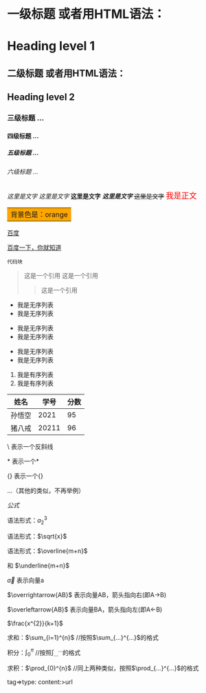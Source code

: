 
# 一级标题          或者用HTML语法：<h1>Heading level 1</h1>
## 二级标题			或者用HTML语法：<h2>Heading level 2</h2>
### 三级标题        ...
#### 四级标题       ...
##### 五级标题      ...
###### 六级标题     ...
*这里是文字*
_这里是文字_
**这里是文字**
***这里是文字***
~~这里是文字~~
<font face='黑体' color=#ff0000 size=4>我是正文</font>  

<table><tr><td bgcolor=orange>背景色是：orange</td></tr></table>  

[百度](baidu.com)  

[百度一下，你就知道](baidu.com "搜索网站")  

```
代码块
```

>这是一个引用
>这是一个引用
>>这是一个引用

- 我是无序列表
- 我是无序列表
+ 我是无序列表
+ 我是无序列表
* 我是无序列表
* 我是无序列表
  
1. 我是有序列表
2. 我是有序列表

姓名|学号|分数  
-|-|-
孙悟空|2021|95
猪八戒|20211|96   

\\          表示一个反斜线 

\*          表示一个*  

\{\}        表示一个{}  

...（其他的类似，不再举例）  

$公式$  

语法形式：$a^3_{2}$  

语法形式：$\sqrt{x}$  

语法形式：$\overline{m+n}$  

和      $\underline{m+n}$  

$\vec a$		表示向量a  

$\overrightarrow{AB}$  表示向量AB，箭头指向右(即A->B)	  

$\overleftarrow{AB}$   表示向量BA，箭头指向左(即A<-B)  

$\frac{x^{2}}{k+1}$  

求和：$\sum_{i=1}^{n}$		//按照$\sum_{...}^{...}$的格式  

积分：$\int_{0}^{\pi}$		//按照$\int_{...}^{...}$的格式  

求积：$\prod_{0}^{n}$		//同上两种类似，按照$\prod_{...}^{...}$的格式  

tag=>type: content:>url




